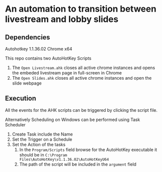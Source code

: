 # An automation to transition between livestream and lobby slides


## Dependencies 
Autohotkey 1.1.36.02
Chrome x64

This repo contains two AutoHotKey Scripts
1. The `Open Livestream.ahk` closes all active chrome instances and opens the embeded livestream page in full-screen in Chrome
2. The `Open Slides.ahk` closes all active chrome instances and open the slide webpage

## Execution
All the events for the AHK scripts can be triggered by clicking the script file.

Alternatively Scheduling on Windows can be performed using Task Scheduler
1. Create Task include the Name 
2. Set the Trigger on a Schedule
3. Set the Action of the tasks
	1. In the `Program/Scripts` field browse for the AutoHotKey executable it should be in `C:\Program Files\AutoHotKey\v1.1.36.02\AutoHotKeyU64`
	2. The path of the script will be included in the `argument` field 